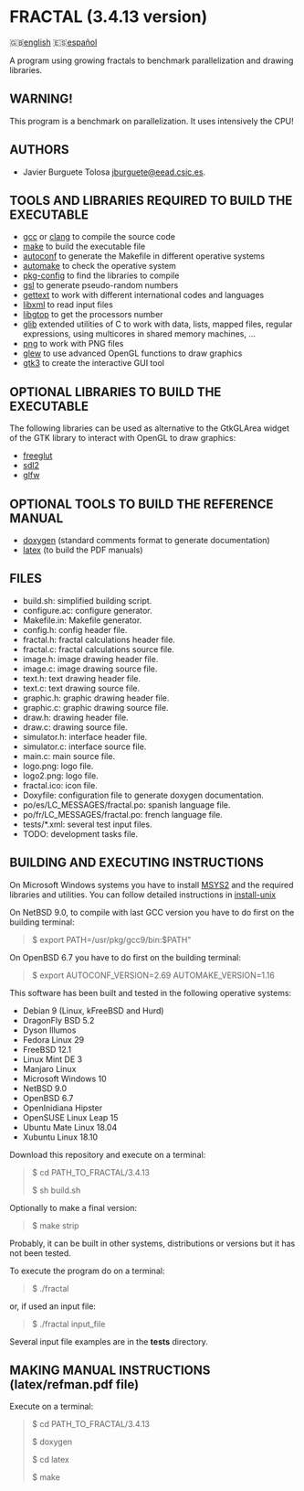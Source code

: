 FRACTAL (3.4.13 version)
=======================

:gb:[english](README.md) :es:[español](README.es.md)

A program using growing fractals to benchmark parallelization and drawing
libraries.

WARNING!
--------

This program is a benchmark on parallelization. It uses intensively the CPU!

AUTHORS
-------

* Javier Burguete Tolosa
  [jburguete@eead.csic.es](mailto:jburguete@eead.csic.es).

TOOLS AND LIBRARIES REQUIRED TO BUILD THE EXECUTABLE
----------------------------------------------------

* [gcc](https://gcc.gnu.org) or [clang](http://clang.llvm.org) to compile the
  source code
* [make](http://www.gnu.org/software/make) to build the executable file
* [autoconf](http://www.gnu.org/software/autoconf) to generate the Makefile in
  different operative systems
* [automake](http://www.gnu.org/software/automake) to check the operative
  system
* [pkg-config](http://www.freedesktop.org/wiki/Software/pkg-config) to find the
  libraries to compile
* [gsl](http://www.gnu.org/software/gsl) to generate pseudo-random numbers
* [gettext](http://www.gnu.org/software/gettext) to work with different
  international codes and languages
* [libxml](http://xmlsoft.org) to read input files
* [libgtop](https://github.com/GNOME/libgtop) to get the processors number
* [glib](https://developer.gnome.org/glib) extended utilities of C to work with
  data, lists, mapped files, regular expressions, using multicores in shared
  memory machines, ...
* [png](http://www.libpng.org) to work with PNG files
* [glew](http://glew.sourceforge.net) to use advanced OpenGL functions to draw
  graphics
* [gtk3](http://www.gtk.org) to create the interactive GUI tool

OPTIONAL LIBRARIES TO BUILD THE EXECUTABLE
------------------------------------------

The following libraries can be used as alternative to the GtkGLArea widget of
the GTK library to interact with OpenGL to draw graphics:
* [freeglut](http://freeglut.sourceforge.net)
* [sdl2](https://www.libsdl.org)
* [glfw](http://www.glfw.org)

OPTIONAL TOOLS TO BUILD THE REFERENCE MANUAL
--------------------------------------------

* [doxygen](http://www.stack.nl/~dimitri/doxygen) (standard comments format to
generate documentation)
* [latex](https://www.latex-project.org/) (to build the PDF manuals)

FILES
-----

* build.sh: simplified building script.
* configure.ac: configure generator.
* Makefile.in: Makefile generator.
* config.h: config header file.
* fractal.h: fractal calculations header file.
* fractal.c: fractal calculations source file.
* image.h: image drawing header file.
* image.c: image drawing source file.
* text.h: text drawing header file.
* text.c: text drawing source file.
* graphic.h: graphic drawing header file.
* graphic.c: graphic drawing source file.
* draw.h: drawing header file.
* draw.c: drawing source file.
* simulator.h: interface header file.
* simulator.c: interface source file.
* main.c: main source file.
* logo.png: logo file.
* logo2.png: logo file.
* fractal.ico: icon file.
* Doxyfile: configuration file to generate doxygen documentation.
* po/es/LC\_MESSAGES/fractal.po: spanish language file.
* po/fr/LC\_MESSAGES/fractal.po: french language file.
* tests/\*.xml: several test input files.
* TODO: development tasks file.

BUILDING AND EXECUTING INSTRUCTIONS
-----------------------------------

On Microsoft Windows systems you have to install
[MSYS2](http://sourceforge.net/projects/msys2) and the required
libraries and utilities. You can follow detailed instructions in
[install-unix](https://github.com/jburguete/install-unix/blob/master/tutorial.pdf)

On NetBSD 9.0, to compile with last GCC version you have to do first on the
building terminal:
> $ export PATH=/usr/pkg/gcc9/bin:$PATH"

On OpenBSD 6.7 you have to do first on the building terminal:
> $ export AUTOCONF\_VERSION=2.69 AUTOMAKE\_VERSION=1.16

This software has been built and tested in the following operative systems:
* Debian 9 (Linux, kFreeBSD and Hurd)
* DragonFly BSD 5.2
* Dyson Illumos
* Fedora Linux 29
* FreeBSD 12.1
* Linux Mint DE 3
* Manjaro Linux
* Microsoft Windows 10
* NetBSD 9.0
* OpenBSD 6.7
* OpenInidiana Hipster
* OpenSUSE Linux Leap 15
* Ubuntu Mate Linux 18.04
* Xubuntu Linux 18.10

Download this repository and execute on a terminal:
> $ cd PATH\_TO\_FRACTAL/3.4.13
>
> $ sh build.sh

Optionally to make a final version:
> $ make strip

Probably, it can be built in other systems, distributions or versions but it has
not been tested.

To execute the program do on a terminal:
> $ ./fractal

or, if used an input file:
> $ ./fractal input\_file

Several input file examples are in the **tests** directory.

MAKING MANUAL INSTRUCTIONS (latex/refman.pdf file)
--------------------------------------------------

Execute on a terminal:
> $ cd PATH\_TO\_FRACTAL/3.4.13
>
> $ doxygen
>
> $ cd latex
>
> $ make
